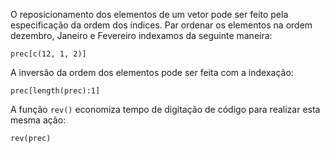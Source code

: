 O reposicionamento dos elementos de um vetor pode ser feito pela especificação da ordem dos índices. Par ordenar os elementos na ordem dezembro, Janeiro e Fevereiro indexamos da seguinte maneira:

`prec[c(12, 1, 2)]`

A inversão da ordem dos elementos pode ser feita com a indexação:

`prec[length(prec):1]`

A função `rev()` economiza tempo de digitação de código para realizar esta mesma ação:

`rev(prec)`

